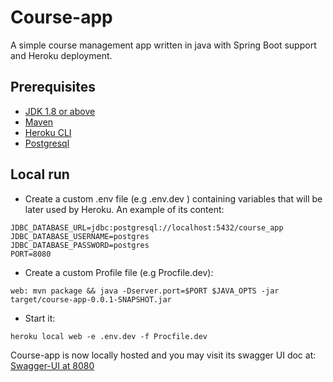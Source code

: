 # Course-app
A simple course management app written in java with Spring Boot support and Heroku deployment.
## Prerequisites
- [JDK 1.8 or above](https://www.oracle.com/technetwork/java/javase/downloads/jdk8-downloads-2133151.html)
- [Maven](https://maven.apache.org/)
- [Heroku CLI](https://heroku.com/)
- [Postgresql](https://heroku.com/)
## Local run

- Create a custom .env file (e.g .env.dev ) containing variables that will be later used by Heroku. An example of its content:
```
JDBC_DATABASE_URL=jdbc:postgresql://localhost:5432/course_app
JDBC_DATABASE_USERNAME=postgres
JDBC_DATABASE_PASSWORD=postgres
PORT=8080
```
- Create a custom Profile file (e.g Procfile.dev):
```
web: mvn package && java -Dserver.port=$PORT $JAVA_OPTS -jar target/course-app-0.0.1-SNAPSHOT.jar
```
- Start it:
```
heroku local web -e .env.dev -f Procfile.dev
```

Course-app is now locally hosted and you may visit its swagger UI doc at: [Swagger-UI at 8080](http://localhost:8080/swagger-ui.html#/) 
